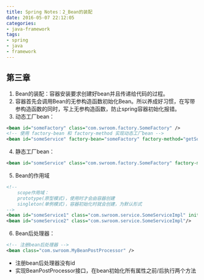```yaml
---
title: Spring Notes：2_Bean的装配
date: 2016-05-07 22:12:05
categories:
- java-framework
tags:
- spring
- java
- framework
---
```

## 第三章
1. Bean的装配：容器安装要求创建好bean并且传递给代码的过程。
2. 容器首先会调用Bean的无参构造函数初始化Bean。所以养成好习惯，在写带参构造函数的同时，写上无参构造函数，防止spring容器初始化报错。
3. 动态工厂bean：
```xml
<bean id="someFactory" class="com.swroom.factory.SomeFactory" />
<!-- 使用 factory-bean 和 factory-method 实现动态工厂bean -->
<bean id="someService" factory-bean="someFactory" factory-method="getSomeService"/>
```
4. 静态工厂bean：
```xml
<bean id="someService" class="com.swroom.factory.SomeFactory" factory-method="getSomeService"/>
```
5. Bean的作用域
```xml
<!--
    scope作用域：
    prototype(原型模式)，使用时才会由容器创建
    singleton(单例模式)，容器初始化时就会创建，为默认形式
-->
<bean id="someService1" class="com.swroom.service.SomeServiceImpl" init-method="initPost" destroy-method="preDestroy"/>
<bean id="someService2" class="com.swroom.service.SomeServiceImpl"/>
```
6. Bean后处理器：
```xml
<!-- 注册bean后处理器 -->
<bean class="com.swroom.MyBeanPostProcessor" />
```
* 注册bean后处理器没有id
* 实现BeanPostProcessor接口，在bean初始化所有属性之前/后执行两个方法
